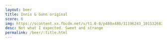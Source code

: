 ```yaml
---
layout: beer
title: Innis & Gunn original
score: 6
img: https://scontent.xx.fbcdn.net/v/t1.0-0/p480x480/11196243_10153268257703745_5034055497574956739_n.jpg?oh=7fa96d60c8d70928fa38d563f466f036&oe=5865F601
desc: Not what I expected. Sweet and strange
permalink: /beer/:title.html
---
```

